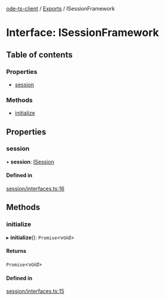 [ode-ts-client](../README.md) / [Exports](../modules.md) / ISessionFramework

# Interface: ISessionFramework

## Table of contents

### Properties

- [session](isessionframework.md#session)

### Methods

- [initialize](isessionframework.md#initialize)

## Properties

### session

• **session**: [ISession](isession.md)

#### Defined in

[session/interfaces.ts:16](https://github.com/opendigitaleducation/infrontexplore/blob/9b53f59/src/ts/session/interfaces.ts#L16)

## Methods

### initialize

▸ **initialize**(): `Promise`<void\>

#### Returns

`Promise`<void\>

#### Defined in

[session/interfaces.ts:15](https://github.com/opendigitaleducation/infrontexplore/blob/9b53f59/src/ts/session/interfaces.ts#L15)
